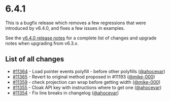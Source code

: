 # 6.4.1

This is a bugfix release which removes a few regressions that were introduced by v6.4.0, and fixes a few issues in examples.

See the [v6.4.0 release notes](https://github.com/openlayers/openlayers/releases/tag/v6.4.0) for a complete list of changes and upgrade notes when upgrading from v6.3.x.

## List of all changes

 * [#11364](https://github.com/openlayers/openlayers/pull/11364) - Load pointer events polyfill - before other polyfills ([@ahocevar](https://github.com/ahocevar))
 * [#11365](https://github.com/openlayers/openlayers/pull/11365) - Revert to original method proposed in #11193 ([@mike-000](https://github.com/mike-000))
 * [#11359](https://github.com/openlayers/openlayers/pull/11359) - check projection can wrap before getting width ([@mike-000](https://github.com/mike-000))
 * [#11355](https://github.com/openlayers/openlayers/pull/11355) - Cloak API key with instructions where to get one ([@ahocevar](https://github.com/ahocevar))
 * [#11354](https://github.com/openlayers/openlayers/pull/11354) - Fix line breaks in changelog ([@ahocevar](https://github.com/ahocevar))

